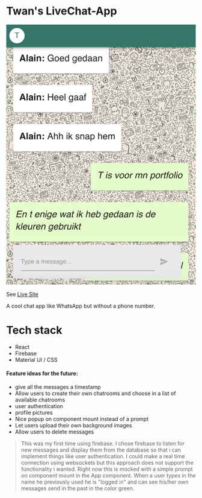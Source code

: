 # Twan's LiveChat-App

![ScreenShot](https://github.com/TwanBox/LiveChat-App/blob/master/chat-app/public/Screenshot%202020-08-18%20at%2018.41.40.png)

See [Live Site](https://sapient-depot-285005.web.app/)

A cool chat app like WhatsApp but without a phone number.

# Tech stack
  - React 
  - Firebase
  - Material UI / CSS

  

#### Feature ideas for the future:
  - give all the messages a timestamp
  - Allow users to create their own chatrooms and choose in a list of available chatrooms
  - user authentication
  - profile pictures
  - Nice popup on component mount instead of a prompt
  - Let users upload their own background images
  - Allow users to delete messages



> This was my first time using firebase.
> I chose firebase to listen for new messages
> and display them from the database so that i 
> can implement things like user authentication.
> I could make a real time connection using websockets
> but this approach does not support the functionality i wanted.
> Right now this is mocked with a simple prompt on component mount in the App component.
> When a user types in the name he previously used he is "logged in"
and can see his/her own messages send in the past in the color green.

